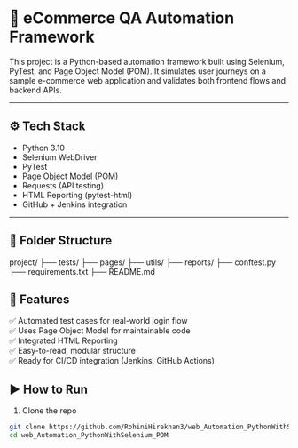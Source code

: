 # 🧪 eCommerce QA Automation Framework

This project is a Python-based automation framework built using Selenium, PyTest, and Page Object Model (POM). It simulates user journeys on a sample e-commerce web application and validates both frontend flows and backend APIs.

---

## ⚙️ Tech Stack
- Python 3.10
- Selenium WebDriver
- PyTest
- Page Object Model (POM)
- Requests (API testing)
- HTML Reporting (pytest-html)
- GitHub + Jenkins integration

---

## 📂 Folder Structure
project/
├── tests/
├── pages/
├── utils/
├── reports/
├── conftest.py
├── requirements.txt
├── README.md

## 🚀 Features

✅ Automated test cases for real-world login flow  
✅ Uses Page Object Model for maintainable code  
✅ Integrated HTML Reporting  
✅ Easy-to-read, modular structure  
✅ Ready for CI/CD integration (Jenkins, GitHub Actions)

## ▶️ How to Run

1. Clone the repo  
```bash
git clone https://github.com/RohiniHirekhan3/web_Automation_PythonWithSelenium_POM.git
cd web_Automation_PythonWithSelenium_POM
